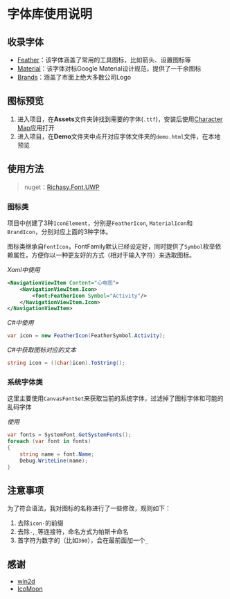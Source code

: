 ﻿# 字体库使用说明

## 收录字体

- [Feather](https://feathericons.com/)：该字体涵盖了常用的工具图标，比如箭头、设置图标等
- [Material](https://material.io/resources/icons/?style=baseline)：该字体对标Google Material设计规范，提供了一千余图标
- [Brands](https://simpleicons.org/)：涵盖了市面上绝大多数公司Logo

## 图标预览

1. 进入项目，在**Assets**文件夹钟找到需要的字体(`.ttf`)，安装后使用[Character Map](https://www.microsoft.com/store/productId/9WZDNCRDXF41)应用打开
2. 进入项目，在**Demo**文件夹中点开对应字体文件夹的`demo.html`文件，在本地预览

## 使用方法

> nuget：[Richasy.Font.UWP](https://www.nuget.org/packages/Richasy.Font.UWP/)

### 图标类

项目中创建了3种`IconElement`，分别是`FeatherIcon`, `MaterialIcon`和`BrandIcon`，分别对应上面的3种字体。

图标类继承自`FontIcon`，FontFamily默认已经设定好，同时提供了`Symbol`枚举依赖属性，方便你以一种更友好的方式（相对于输入字符）来选取图标。

*Xaml中使用*

```xml
<NavigationViewItem Content="心电图">
    <NavigationViewItem.Icon>
        <font:FeatherIcon Symbol="Activity"/>
    </NavigationViewItem.Icon>
</NavigationViewItem>
```

*C#中使用*

```csharp
var icon = new FeatherIcon(FeatherSymbol.Activity);
```

*C#中获取图标对应的文本*

```csharp
string icon = ((char)icon).ToString();
```

### 系统字体类

这里主要使用`CanvasFontSet`来获取当前的系统字体，过滤掉了图标字体和可能的乱码字体

*使用*

```csharp
var fonts = SystemFont.GetSystemFonts();
foreach (var font in fonts)
{
    string name = font.Name;
    Debug.WriteLine(name);
}
```

## 注意事项

为了符合语法，我对图标的名称进行了一些修改，规则如下：

1. 去除`icon-`的前缀
2. 去除`-`,`_`等连接符，命名方式为帕斯卡命名
3. 首字符为数字的（比如`360`），会在最前面加一个`_`

## 感谢

- [win2d](https://github.com/microsoft/Win2D)
- [IcoMoon](https://icomoon.io/)